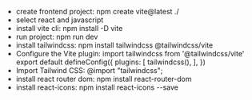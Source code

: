 - create frontend project:  npm create vite@latest ./
- select react and javascript
- install vite cli:  npm install -D vite
- run project: npm run dev
- install tailwindcss: npm install tailwindcss @tailwindcss/vite
- Configure the Vite plugin:
import tailwindcss from '@tailwindcss/vite'
export default defineConfig({
  plugins: [
    tailwindcss(),
  ],
})
- Import Tailwind CSS: @import "tailwindcss";
- install react router dom: npm install react-router-dom
- install react-icons: npm install react-icons --save

